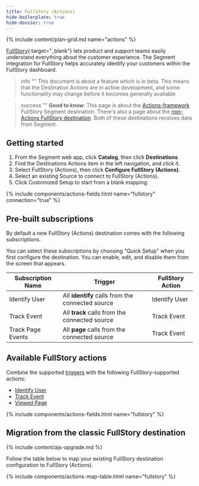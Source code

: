 ```yaml
---
title: FullStory (Actions)
hide-boilerplate: true
hide-dossier: true
---
```

{% include content/plan-grid.md name="actions" %}

[FullStory](https://www.fullstory.com/){:target="_blank"} lets product and support teams easily understand everything about the customer experience. The Segment integration for FullStory helps accurately identify your customers within the FullStory dashboard.

> info ""
> This document is about a feature which is in beta. This means that the Destination Actions are in active development, and some functionality may change before it becomes generally available


> success ""
> **Good to know**: This page is about the [Actions-framework](/docs/connections/destinations/actions/) FullStory Segment destination. There's also a page about the [non-Actions FullStory destination](/docs/connections/destinations/catalog/fullstory/). Both of these destinations receives data from Segment. 



## Getting started

1. From the Segment web app, click **Catalog**, then click **Destinations**.
2. Find the Destinations Actions item in the left navigation, and click it.
3. Select FullStory (Actions), then click **Configure FullStory (Actions)**.
4. Select an existing Source to connect to FullStory (Actions).
5. Click Customized Setup to start from a blank mapping.

{% include components/actions-fields.html name="fullstory" connection="true" %}


## Pre-built subscriptions

By default a new FullStory (Actions) destination comes with the following subscriptions.

You can select these subscriptions by choosing "Quick Setup" when you first configure the destination. You can enable, edit, and disable them from the screen that appears.

| Subscription Name | Trigger                                          | FullStory Action |
| ----------------- | ------------------------------------------------ | ---------------- |
| Identify User     | All **identify** calls from the connected source | Identify User    |
| Track Event       | All **track** calls from the connected source    | Track Event      |
| Track Page Events | All **page** calls from the connected source     | Track Event      |

## Available FullStory actions

Combine the supported [triggers](/docs/connections/destinations/actions/#components-of-a-destination-action) with the following FullStory-supported actions:
- [Identify User](#identify-user)
- [Track Event](#track-event)
- [Viewed Page](#viewed-page)

{% include components/actions-fields.html name="fullstory" %}

## Migration from the classic FullStory destination
{% include content/ajs-upgrade.md %}



Follow the table below to map your existing FullStory destination configuration to FullStory (Actions).

{% include components/actions-map-table.html name="fullstory" %}